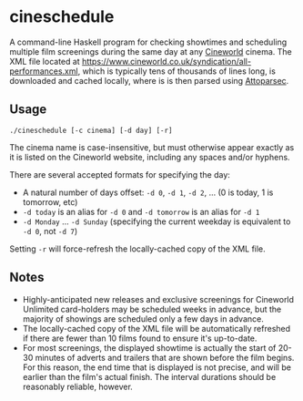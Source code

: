 # cineschedule

A command-line Haskell program for checking showtimes and scheduling multiple film screenings during the same day at any [Cineworld](https://www.cineworld.co.uk/) cinema.
The XML file located at https://www.cineworld.co.uk/syndication/all-performances.xml, which is typically tens of thousands of lines long, is downloaded and cached locally, where is is then parsed using [Attoparsec](https://hackage.haskell.org/package/attoparsec).

## Usage

```
./cineschedule [-c cinema] [-d day] [-r]
```

The cinema name is case-insensitive, but must otherwise appear exactly as it is listed on the Cineworld website, including any spaces and/or hyphens.

There are several accepted formats for specifying the day:
* A natural number of days offset: `-d 0`, `-d 1`, `-d 2`, ... (0 is today, 1 is tomorrow, etc)
* `-d today` is an alias for `-d 0` and `-d tomorrow` is an alias for `-d 1`
* `-d Monday` ... `-d Sunday` (specifying the current weekday is equivalent to `-d 0`, not `-d 7`)

Setting `-r` will force-refresh the locally-cached copy of the XML file.

## Notes

* Highly-anticipated new releases and exclusive screenings for Cineworld Unlimited card-holders may be scheduled weeks in advance, but the majority of showings are scheduled only a few days in advance.
* The locally-cached copy of the XML file will be automatically refreshed if there are fewer than 10 films found to ensure it's up-to-date.
* For most screenings, the displayed showtime is actually the start of 20-30 minutes of adverts and trailers that are shown before the film begins. For this reason, the end time that is displayed is not precise, and will be earlier than the film's actual finish. The interval durations should be reasonably reliable, however.
